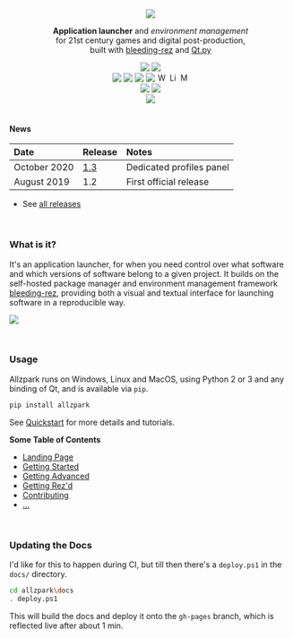 <div align=center>
	<a href=https://allzpark.com><img src=https://user-images.githubusercontent.com/2152766/62561970-28b44580-b878-11e9-86df-2b2081a12809.png></a>
	<br>
	<p align=center><b>Application launcher</b> and <i>environment management</i><br>for 21st century games and digital post-production,<br>built with <a href=https://github.com/mottosso/bleeding-rez>bleeding-rez</a> and <a href=https://github.com/mottosso/Qt.py>Qt.py</a></p>
	<a href=https://mottosso.visualstudio.com/allzpark/_build/latest?definitionId=2&branchName=master><img src=https://mottosso.visualstudio.com/allzpark/_apis/build/status/mottosso.allzpark?branchName=master></a> <a href=https://pypi.org/project/allzpark/>
	<img src=https://badge.fury.io/py/allzpark.svg></a>
    <br>
    <img src=https://img.shields.io/badge/-PyQt4-green>
    <img src=https://img.shields.io/badge/-PyQt5-green>
    <img src=https://img.shields.io/badge/-PySide-green>
    <img src=https://img.shields.io/badge/-PySide2-green>
    <img alt=Windows title="Runs on Windows" height=16 src=https://user-images.githubusercontent.com/2152766/62287773-ba741b00-b452-11e9-8ad7-9a5152488de7.png>
    <img alt=Linux title="Runs on Linux" height=16 src=https://user-images.githubusercontent.com/2152766/62287771-b9db8480-b452-11e9-9bf1-45b40465ed54.png>
    <img alt=MacOS title="Runs on MacOS" height=16 src=https://user-images.githubusercontent.com/2152766/62287772-b9db8480-b452-11e9-9a88-4560388b97f4.png>
    <br>
    <img src=https://img.shields.io/pypi/pyversions/allzpark?color=steelblue>
    <a href="https://github.com/mottosso/bleeding-rez/"><img src=https://img.shields.io/pypi/v/bleeding-rez?color=steelblue&label=bleeding-rez></a>
    <br>
    <a href="https://gitter.im/allzpark/community?utm_source=badge&utm_medium=badge&utm_campaign=pr-badge"><img src=https://badges.gitter.im/allzpark/community.svg></a>
</div>

<br>

#### News

| Date         | Release | Notes
|:-------------|:--------|:----------
| October 2020 | [1.3](https://github.com/mottosso/allzpark/releases/tag/1.3.0) | Dedicated profiles panel
| August 2019  | 1.2 | First official release 

- See [all releases](https://github.com/mottosso/allzpark/releases)

<br>

### What is it?

It's an application launcher, for when you need control over what software and which versions of software belong to a given project. It builds on the self-hosted package manager and environment management framework [bleeding-rez](https://github.com/mottosso/bleeding-rez), providing both a visual and textual interface for launching software in a reproducible way.

![](https://user-images.githubusercontent.com/2152766/61705822-7d1ad980-ad3e-11e9-81b3-473e8ac4e7c6.gif)

<br>

### Usage

Allzpark runs on Windows, Linux and MacOS, using Python 2 or 3 and any binding of Qt, and is available via `pip`.

```bash
pip install allzpark
```

See [Quickstart](https://allzpark.com/quickstart) for more details and tutorials.

**Some Table of Contents**

- [Landing Page](https://allzpark.com)
- [Getting Started](https://allzpark.com/getting-started)
- [Getting Advanced](https://allzpark.com/getting-advanced)
- [Getting Rez'd](https://allzpark.com/rez)
- [Contributing](https://allzpark.com/contributing)
- [...](https://allzpark.com)

<br>

### Updating the Docs

I'd like for this to happen during CI, but till then there's a `deploy.ps1` in the `docs/` directory.

```bash
cd allzpark\docs
. deploy.ps1
```

This will build the docs and deploy it onto the `gh-pages` branch, which is reflected live after about 1 min.
